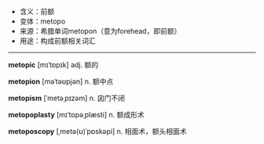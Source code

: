 - <span class="definition">含义：前额</span>
- <span class="definition">变体：metopo</span>
- <span class="definition">来源：希腊单词metopon（意为forehead，即前额）</span>
- <span class="definition">用途：构成前额相关词汇</span>


---


<span class="vocabulary">**metopic**</span> [mɪˈtɒpɪk] adj. 额的 

<span class="vocabulary">**metopion**</span> [məˈtəʊpjən] n. 额中点

<span class="vocabulary">**metopism**</span> [ˈmetəˌpɪzəm] n. 囟门不闭

<span class="vocabulary">**metopoplasty**</span> [mɪˈtɒpәˌplæsti] n. 额成形术

<span class="vocabulary">**metoposcopy**</span> [ˌmetə(ʊ)ˈpɒskəpi] n. 相面术，额头相面术
